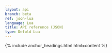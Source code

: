 ```yaml
---
layout: api
branch: beta
ref: json-lua
language: Lua
title: API reference (JSON)
type: Defold Lua
---
```

{% include anchor_headings.html html=content %}